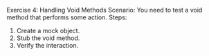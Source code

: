 Exercise 4: Handling Void Methods
Scenario:
You need to test a void method that performs some action.
Steps:
1. Create a mock object.
2. Stub the void method.
3. Verify the interaction.
